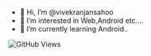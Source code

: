 - 👋 Hi, I’m @vivekranjansahoo
- 👀 I’m interested in Web,Android etc....
- 🌱 I’m currently learning Android..
<!---
- 💞️ I’m looking to collaborate on ...
- 📫 How to reach me ...


vivekranjansahoo/vivekranjansahoo is a ✨ special ✨ repository because its `README.md` (this file) appears on your GitHub profile.
You can click the Preview link to take a look at your changes.
--->
![GitHub Views](https://komarev.com/ghpvc/?username=vivekranjansahoo)
